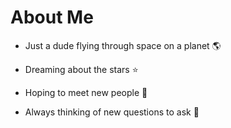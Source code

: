 # About Me

* Just a dude flying through space on a planet 	🌎

* Dreaming about the stars ⭐
* Hoping to meet new people 🧍
* Always thinking of new questions to ask 🙏
